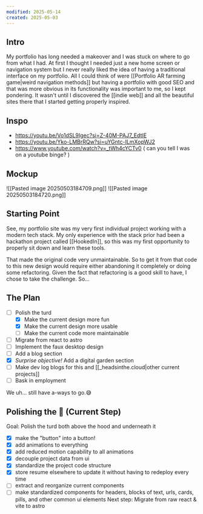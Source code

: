 ```yaml
---
modified: 2025-05-14
created: 2025-05-03
---
```

## Intro
My portfolio has long needed a makeover and I was stuck on where to go from what I had. At first I thought I needed just a new home screen or navigation system but I never really liked the idea of having a traditional interface on my portfolio. All I could think of were [[Portfolio AR farming game|weird navigation methods]] but having a portfolio with good SEO and that was more obvious in its functionality was important to me, so I kept pondering. It wasn't until I discovered the [[indie web]] and all the beautiful sites there that I started getting properly inspired.
## Inspo
- https://youtu.be/Vo1dSL9Igec?si=Z-40M-PAJ7_EdtIE
- https://youtu.be/Yko-LMBrRQw?si=uYGntc-ILmXopWJ2
- https://www.youtube.com/watch?v=_tWh4cYCTv0
( can you tell I was on a youtube binge? )
## Mockup
![[Pasted image 20250503184709.png]]
![[Pasted image 20250503184720.png]]
## Starting Point
See, my portfolio site was my very first individual project working with a modern tech stack. My only experience with the stack prior had been a hackathon project called [[HookedIn]], so this was my first opportunity to properly sit down and learn these tools.

That made the original code very unmaintainable. So to get it from that code to this new design would require either abandoning it completely or doing some refactoring. Given the fact that refactoring is a good skill to have, I chose to take the challenge. So...
## The Plan
- [ ] Polish the turd
	- [x] Make the current design more fun
	- [x] Make the current design more usable
	- [ ] Make the current code more maintainable
- [ ] Migrate from react to astro
- [ ] Implement the faux desktop design
- [ ] Add a blog section
- [x] _Surprise objective!_ Add a digital garden section
- [ ] Make dev log blogs for this and [[_headsinthe.cloud|other current projects]]
- [ ] Bask in employment

We uh... still have a-ways to go.😅

## Polishing the 💩 (Current Step)
Goal: Polish the turd both above the hood and underneath it
- [x] make the "button" into a button!
- [x] add animations to everything
- [x] add reduced motion capability to all animations
- [x] decouple project data from ui
- [x] standardize the project code structure
- [x] store resume elsewhere to update it without having to redeploy every time
- [ ] extract and reorganize current components
- [ ] make standardized components for headers, blocks of text, urls, cards, pills, and other common ui elements
Next step: Migrate from raw react & vite to astro
